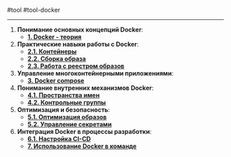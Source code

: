 #tool #tool-docker

---
1. **Понимание основных концепций Docker**:
    - **[1. Docker - теория](4.%20Tools/Docker/1.%20Docker%20-%20теория.md)**
2. **Практические навыки работы с Docker**:
    - **[2.1. Контейнеры](4.%20Tools/Docker/2.1.%20Контейнеры.md)**
    - **[2.2. Сборка образа](4.%20Tools/Docker/2.2.%20Сборка%20образа.md)**
    - **[2.3. Работа с реестром образов](4.%20Tools/Docker/2.3.%20Работа%20с%20реестром%20образов.md)**
3. **Управление многоконтейнерными приложениями**:
    - **[3. Docker compose](4.%20Tools/Docker/3.%20Docker%20compose.md)**
4. **Понимание внутренних механизмов Docker**:
    - **[4.1. Пространства имен](4.%20Tools/Docker/4.1.%20Пространства%20имен.md)**
    - **[4.2. Контрольные группы](4.%20Tools/Docker/4.2.%20Контрольные%20группы.md)**
5. **Оптимизация и безопасность**:
    - **[5.1. Оптимизация образов](4.%20Tools/Docker/5.1.%20Оптимизация%20образов.md)**
    - **[5.2. Управление секретами](4.%20Tools/Docker/5.2.%20Управление%20секретами.md)**
6. **Интеграция Docker в процессы разработки**:
    - **[6.1. Настройка CI-CD](4.%20Tools/Docker/6.1.%20Настройка%20CI-CD.md)**
    - **[7. Использование Docker в команде](4.%20Tools/Docker/7.%20Использование%20Docker%20в%20команде.md)**
